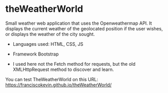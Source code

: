 # theWeatherWorld

Small weather web application that uses the Openweathermap API.
It displays the current weather of the geolocated position if the user wishes, or displays the weather of the city sought.

- Languages used: HTML, CSS, JS
- Framework Bootstrap

- I used here not the Fetch method for requests, but the old XMLHttpRequest method
  to discover and learn.

You can test TheWeatherWorld on this URL: https://franciscokevin.github.io/theWeatherWorld/
